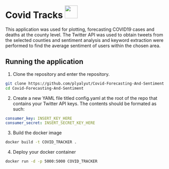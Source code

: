 # Covid Tracks <img src="https://cultofthepartyparrot.com/parrots/hd/sadparrot.gif" width="40" height="40">

This application was used for plotting, forecasting COVID19 cases and deaths at the county level. The Twitter API was used to obtain tweets from the selected counties and sentiment analysis and keyword extraction were performed to find the average sentiment of users within the chosen area.

## Running the application
1) Clone the repository and enter the repository.
```bash
git clone https://github.com/plyalyut/Covid-Forecasting-And-Sentiment
cd Covid-Forecasting-And-Sentiment
```
2) Create a new YAML file titled config.yaml at the root of the repo that contains your Twitter API keys. The contents should be formated as such:
```YAML
consumer_key: INSERT_KEY_HERE
consumer_secret: INSERT_SECRET_KEY_HERE
```

3) Build the docker image 
```bash
docker build -t COVID_TRACKER .
```
4) Deploy your docker container
```bash
docker run -d -p 5000:5000 COVID_TRACKER 
```





